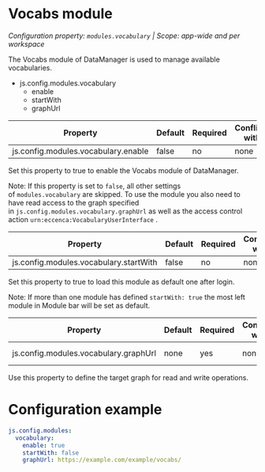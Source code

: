 # Vocabs module

*Configuration property: `modules.vocabulary` | Scope: app-wide and per workspace*

The Vocabs module of DataManager is used to manage available vocabularies.

-   js.config.modules.vocabulary
    -   enable
    -   startWith
    -   graphUrl

| Property | Default | Required | Conflicts with | Valid values |
| -------- | ------- | -------- | -------------- | ------------ |
| js.config.modules.vocabulary.enable | false | no | none | boolean |

Set this property to true to enable the Vocabs module of DataManager.

Note: If this property is set to `false`, all other settings of `modules.vocabulary` are skipped. To use the module you also need to have read access to the graph specified in `js.config.modules.vocabulary.graphUrl` as well as the access control action `urn:eccenca:VocabularyUserInterface` .

| Property | Default | Required | Conflicts with | Valid values |
| -------- | ------- | -------- | -------------- | ------------ |
| js.config.modules.vocabulary.startWith | false | no | none | boolean |

Set this property to true to load this module as default one after login.

Note: If more than one module has defined `startWith: true` the most left module in Module bar will be set as default.

| Property | Default | Required | Conflicts with | Valid values |
| -------- | ------- | -------- | -------------- | ------------ |
| js.config.modules.vocabulary.graphUrl | none | yes | none | string (URI) |

Use this property to define the target graph for read and write operations.

# Configuration example

``` yaml
js.config.modules:
  vocabulary:
    enable: true
    startWith: false
    graphUrl: https://example.com/example/vocabs/
```